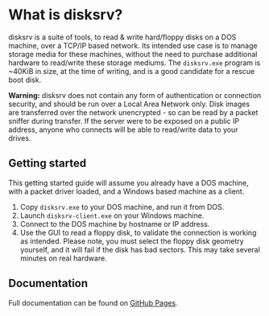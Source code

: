 # What is disksrv?

disksrv is a suite of tools, to read & write hard/floppy disks on a DOS machine, over a TCP/IP based network.
Its intended use case is to manage storage media for these machines, without the need to purchase additional hardware to read/write these storage mediums. The `disksrv.exe` program is ~40KiB in size, at the time of writing, and is a good candidate for a rescue boot disk.

**Warning:** disksrv does not contain any form of authentication or connection security, and should be run over a Local Area Network only. Disk images are transferred over the network unencrypted - so can be read by a packet sniffer during transfer. If the server were to be exposed on a public IP address, anyone who connects will be able to read/write data to your drives.

## Getting started

This getting started guide will assume you already have a DOS machine, with a packet driver loaded, and a Windows based machine as a client.

1. Copy `disksrv.exe` to your DOS machine, and run it from DOS.
2. Launch `disksrv-client.exe` on your Windows machine.
3. Connect to the DOS machine by hostname or IP address.
4. Use the GUI to read a floppy disk, to validate the connection is working as intended. Please note, you must select the floppy disk geometry yourself, and it will fail if the disk has bad sectors. This may take several minutes on real hardware.

## Documentation

Full documentation can be found on [GitHub Pages](https://stereorocker.github.io/disksrv/).